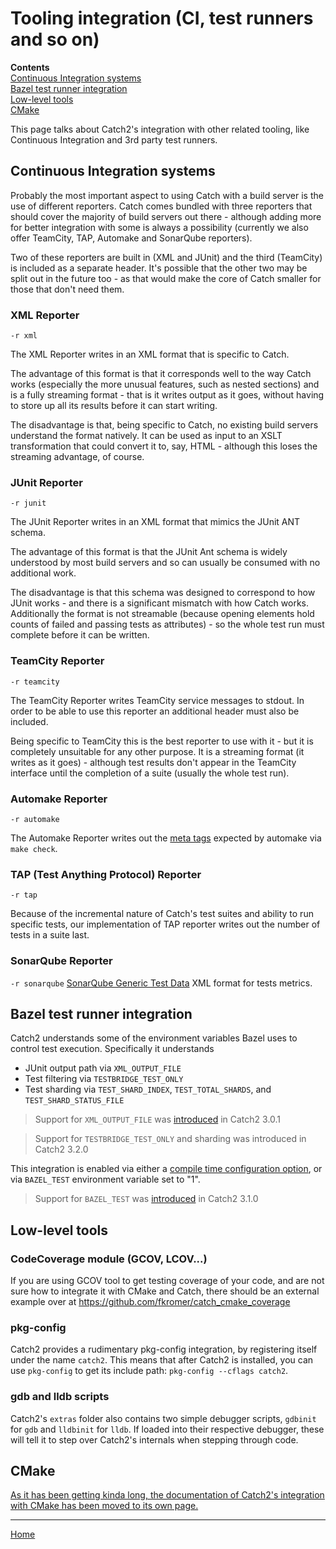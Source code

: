 <a id="top"></a>

# Tooling integration (CI, test runners and so on)

**Contents**<br>
[Continuous Integration systems](#continuous-integration-systems)<br>
[Bazel test runner integration](#bazel-test-runner-integration)<br>
[Low-level tools](#low-level-tools)<br>
[CMake](#cmake)<br>

This page talks about Catch2's integration with other related tooling,
like Continuous Integration and 3rd party test runners.

## Continuous Integration systems

Probably the most important aspect to using Catch with a build server is the use of different reporters. Catch comes
bundled with three reporters that should cover the majority of build servers out there - although adding more for better
integration with some is always a possibility (currently we also offer TeamCity, TAP, Automake and SonarQube reporters).

Two of these reporters are built in (XML and JUnit) and the third (TeamCity) is included as a separate header. It's
possible that the other two may be split out in the future too - as that would make the core of Catch smaller for those
that don't need them.

### XML Reporter

```-r xml```

The XML Reporter writes in an XML format that is specific to Catch.

The advantage of this format is that it corresponds well to the way Catch works (especially the more unusual features,
such as nested sections) and is a fully streaming format - that is it writes output as it goes, without having to store
up all its results before it can start writing.

The disadvantage is that, being specific to Catch, no existing build servers understand the format natively. It can be
used as input to an XSLT transformation that could convert it to, say, HTML - although this loses the streaming
advantage, of course.

### JUnit Reporter

```-r junit```

The JUnit Reporter writes in an XML format that mimics the JUnit ANT schema.

The advantage of this format is that the JUnit Ant schema is widely understood by most build servers and so can usually
be consumed with no additional work.

The disadvantage is that this schema was designed to correspond to how JUnit works - and there is a significant mismatch
with how Catch works. Additionally the format is not streamable (because opening elements hold counts of failed and
passing tests as attributes) - so the whole test run must complete before it can be written.

### TeamCity Reporter

```-r teamcity```

The TeamCity Reporter writes TeamCity service messages to stdout. In order to be able to use this reporter an additional
header must also be included.

Being specific to TeamCity this is the best reporter to use with it - but it is completely unsuitable for any other
purpose. It is a streaming format (it writes as it goes) - although test results don't appear in the TeamCity interface
until the completion of a suite (usually the whole test run).

### Automake Reporter

```-r automake```

The Automake Reporter writes out
the [meta tags](https://www.gnu.org/software/automake/manual/html_node/Log-files-generation-and-test-results-recording.html#Log-files-generation-and-test-results-recording)
expected by automake via `make check`.

### TAP (Test Anything Protocol) Reporter

```-r tap```

Because of the incremental nature of Catch's test suites and ability to run specific tests, our implementation of TAP
reporter writes out the number of tests in a suite last.

### SonarQube Reporter

```-r sonarqube```
[SonarQube Generic Test Data](https://docs.sonarqube.org/latest/analysis/generic-test/) XML format for tests metrics.

## Bazel test runner integration

Catch2 understands some of the environment variables Bazel uses to control
test execution. Specifically it understands

* JUnit output path via `XML_OUTPUT_FILE`
* Test filtering via `TESTBRIDGE_TEST_ONLY`
* Test sharding via `TEST_SHARD_INDEX`, `TEST_TOTAL_SHARDS`, and `TEST_SHARD_STATUS_FILE`

> Support for `XML_OUTPUT_FILE` was [introduced](https://github.com/catchorg/Catch2/pull/2399) in Catch2 3.0.1

> Support for `TESTBRIDGE_TEST_ONLY` and sharding was introduced in Catch2 3.2.0

This integration is enabled via either a [compile time configuration
option](configuration.md#bazel-support), or via `BAZEL_TEST` environment
variable set to "1".

> Support for `BAZEL_TEST` was [introduced](https://github.com/catchorg/Catch2/pull/2459) in Catch2 3.1.0

## Low-level tools

### CodeCoverage module (GCOV, LCOV...)

If you are using GCOV tool to get testing coverage of your code, and are not sure how to integrate it with CMake and
Catch, there should be an external example over at https://github.com/fkromer/catch_cmake_coverage

### pkg-config

Catch2 provides a rudimentary pkg-config integration, by registering itself
under the name `catch2`. This means that after Catch2 is installed, you
can use `pkg-config` to get its include path: `pkg-config --cflags catch2`.

### gdb and lldb scripts

Catch2's `extras` folder also contains two simple debugger scripts,
`gdbinit` for `gdb` and `lldbinit` for `lldb`. If loaded into their
respective debugger, these will tell it to step over Catch2's internals
when stepping through code.

## CMake

[As it has been getting kinda long, the documentation of Catch2's
integration with CMake has been moved to its own page.](cmake-integration.md#top)


---

[Home](Readme.md#top)
